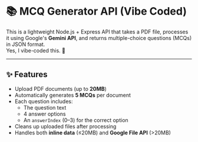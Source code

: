 # 📚 MCQ Generator API (Vibe Coded)

This is a lightweight Node.js + Express API that takes a PDF file, processes it using Google's **Gemini API**, and returns multiple-choice questions (MCQs) in JSON format.  
Yes, I vibe-coded this. 🚀

---

## ✨ Features

- Upload PDF documents (up to **20MB**)  
- Automatically generates **5 MCQs** per document  
- Each question includes:
  - The question text
  - 4 answer options
  - An `answerIndex` (0–3) for the correct option
- Cleans up uploaded files after processing
- Handles both **inline data** (≤20MB) and **Google File API** (>20MB)


